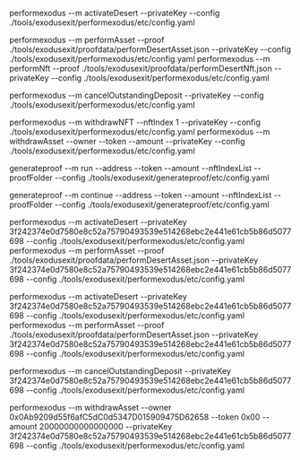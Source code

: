 
performexodus --m activateDesert  --privateKey   --config ./tools/exodusexit/performexodus/etc/config.yaml

performexodus --m performAsset  --proof ./tools/exodusexit/proofdata/performDesertAsset.json  --privateKey  --config ./tools/exodusexit/performexodus/etc/config.yaml
performexodus --m performNft    --proof  ./tools/exodusexit/proofdata/performDesertNft.json  --privateKey  --config ./tools/exodusexit/performexodus/etc/config.yaml

performexodus --m cancelOutstandingDeposit  --privateKey  --config ./tools/exodusexit/performexodus/etc/config.yaml

performexodus --m withdrawNFT   --nftIndex 1  --privateKey  --config ./tools/exodusexit/performexodus/etc/config.yaml
performexodus --m withdrawAsset    --owner --token --amount --privateKey  --config ./tools/exodusexit/performexodus/etc/config.yaml



generateproof --m run  --address --token --amount --nftIndexList --proofFolder  --config ./tools/exodusexit/generateproof/etc/config.yaml

generateproof --m continue  --address --token --amount --nftIndexList --proofFolder  --config ./tools/exodusexit/generateproof/etc/config.yaml


performexodus --m activateDesert  --privateKey 3f242374e0d7580e8c52a75790493539e514268ebc2e441e61cb5b86d5077698   --config ./tools/exodusexit/performexodus/etc/config.yaml
performexodus --m performAsset  --proof ./tools/exodusexit/proofdata/performDesertAsset.json  --privateKey 3f242374e0d7580e8c52a75790493539e514268ebc2e441e61cb5b86d5077698  --config ./tools/exodusexit/performexodus/etc/config.yaml


performexodus --m activateDesert  --privateKey 3f242374e0d7580e8c52a75790493539e514268ebc2e441e61cb5b86d5077698   --config ./tools/exodusexit/performexodus/etc/config.yaml
performexodus --m performAsset  --proof ./tools/exodusexit/proofdata/performDesertAsset.json  --privateKey 3f242374e0d7580e8c52a75790493539e514268ebc2e441e61cb5b86d5077698  --config ./tools/exodusexit/performexodus/etc/config.yaml

performexodus --m cancelOutstandingDeposit  --privateKey 3f242374e0d7580e8c52a75790493539e514268ebc2e441e61cb5b86d5077698  --config ./tools/exodusexit/performexodus/etc/config.yaml


performexodus --m withdrawAsset    --owner 0x0Ab9209d55f6afC5dC0d5347D015909475D62658  --token 0x00 --amount 20000000000000000 --privateKey 3f242374e0d7580e8c52a75790493539e514268ebc2e441e61cb5b86d5077698 --config ./tools/exodusexit/performexodus/etc/config.yaml
